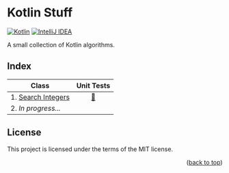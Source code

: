 <a name="readme-top"></a>

# Kotlin Stuff

[![Kotlin][Kotlin-badge]][Kotlin-url]
[![IntelliJ IDEA][IntelliJ-badge]][IntelliJ-url]

A small collection of Kotlin algorithms.

## Index

| Class                                                             | Unit Tests                                                                       |
|-------------------------------------------------------------------|----------------------------------------------------------------------------------|
| 1. [Search Integers](src/main/kotlin/com/stuff/SearchIntegers.kt) | <div align="center">[🔗](src/test/kotlin/com/stuff/SearchIntegersTest.kt) </div> |
| 2. *In progress...*                                               |                                                                                  |

## License

This project is licensed under the terms of the MIT license.

<p align="right">(<a href="#readme-top">back to top</a>)</p>

<!-- MARKDOWN LINKS & IMAGES -->
<!-- https://www.markdownguide.org/basic-syntax/#reference-style-links -->
[Kotlin-badge]: https://img.shields.io/badge/Kotlin-7F52FF?style=for-the-badge&logo=Kotlin&logoColor=white
[Kotlin-url]: https://kotlinlang.org/
[IntelliJ-badge]: https://img.shields.io/badge/IntelliJ_IDEA-000000?style=for-the-badge&logo=intellij-idea&logoColor=white
[IntelliJ-url]: https://www.jetbrains.com/idea/